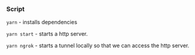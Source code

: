 ### Script

`yarn` - installs dependencies

`yarn start` - starts a http server.

`yarn ngrok` - starts a tunnel locally so that we can access the http server.